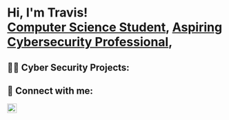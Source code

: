 <h1>Hi, I'm Travis! <br/><a href="https://github.com/tburke98">Computer Science Student</a>, <a href="www.linkedin.com/in/travis-burke-637a0b15b"> Aspiring Cybersecurity Professional</a>, 
  
  

<h2>👨‍💻 Cyber Security Projects:</h2>


<h2> 🤳 Connect with me:</h2>

[<img align="left" alt="tburke | LinkedIn" width="22px" src="https://cdn.jsdelivr.net/npm/simple-icons@v3/icons/linkedin.svg" />][linkedin]


[linkedin]: www.linkedin.com/in/travis-burke-637a0b15b

<!--
**tburke98/tburke98** is a ✨ _special_ ✨ repository because its `README.md` (this file) appears on your GitHub profile.

Here are some ideas to get you started:

- 🔭 I’m currently working on ...
- 🌱 I’m currently learning ...
- 👯 I’m looking to collaborate on ...
- 🤔 I’m looking for help with ...
- 💬 Ask me about ...
- 📫 How to reach me: ...
- 😄 Pronouns: ...
- ⚡ Fun fact: ...
-->
